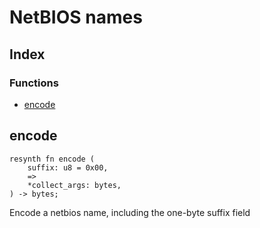 # NetBIOS names
## Index


### Functions

- [encode](#encode)



## encode
```resynth
resynth fn encode (
    suffix: u8 = 0x00,
    =>
    *collect_args: bytes,
) -> bytes;
```
 Encode a netbios name, including the one-byte suffix field
